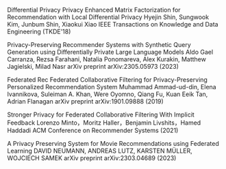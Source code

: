 Differential Privacy
Privacy Enhanced Matrix Factorization for Recommendation with Local Differential Privacy
Hyejin Shin, Sungwook Kim, Junbum Shin, Xiaokui Xiao
IEEE Transactions on Knowledge and Data Engineering (TKDE'18)

Privacy-Preserving Recommender Systems with Synthetic Query Generation using Differentially Private Large Language Models
Aldo Gael Carranza, Rezsa Farahani, Natalia Ponomareva, Alex Kurakin, Matthew Jagielski, Milad Nasr
arXiv preprint arXiv:2305.05973 (2023)



Federated Rec
Federated Collaborative Filtering for Privacy-Preserving Personalized Recommendation System
Muhammad Ammad-ud-din, Elena Ivannikova, Suleiman A. Khan, Were Oyomno, Qiang Fu, Kuan Eeik Tan, Adrian Flanagan
arXiv preprint arXiv:1901.09888 (2019)

Stronger Privacy for Federated Collaborative Filtering With Implicit Feedback
Lorenzo Minto，Moritz Haller，Benjamin Livshits，Hamed Haddadi
ACM Conference on Recommender Systems (2021)

A Privacy Preserving System for Movie Recommendations using Federated Learning
DAVID NEUMANN, ANDREAS LUTZ, KARSTEN MÜLLER, WOJCIECH SAMEK
arXiv preprint arXiv:2303.04689 (2023)